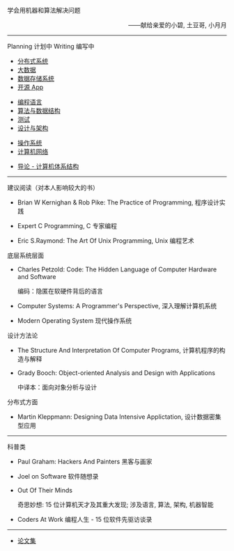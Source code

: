 <div class="alert alert-warn">
    <p>学会用机器和算法解决问题</p>
    <p align="right">——献给亲爱的小碧, 土豆哥, 小月月</p>
</div>

- - -

<span class="badge badge-default">Planning 计划中</span> <span class="badge badge-info">Writing 编写中</span> 

<div>
    <ul class="group">
        <li class="group-item"><a class="active" href="cs/distributed_system/intro.html">分布式系统</a></li>
        <li class="group-item"><a class="active" href="cs/big_data/intro.html">大数据</a></li>
        <li class="group-item"><a class="active" href="cs/data_store/intro.html">数据存储系统</a></li>
        <li class="group-item"><a class="active" href="cs/applications/intro.html">开源 App</a></li>
    </ul>
    <ul class="group">
        <li class="group-item"><a class="active" href="cs/language/intro.html">编程语言</a></li>
        <li class="group-item"><a href="cs/algorithm/intro.html">算法与数据结构</a></li>
        <li class="group-item"><a href="cs/testing/intro.html">测试</a></li>
        <li class="group-item"><a class="active" href="cs/design/intro.html">设计与架构</a></li>
    </ul>
    <ul class="group">
        <li class="group-item"><a href="cs/operating_system/intro.html">操作系统</a></li>
        <li class="group-item"><a href="cs/network/intro.html">计算机网络</a></li>
    </ul>
    <ul class="group">
        <li class="group-item">
            <a href="cs/introduction/intro.html">导论 - 计算机体系结构</a>
        </li>
    </ul>
</div>


- - -

建议阅读（对本人影响较大的书）

* Brian W Kernighan & Rob Pike: The Practice of Programming, 程序设计实践

* Expert C Programming, C 专家编程

* Eric S.Raymond: The Art Of Unix Programming, Unix 编程艺术

底层系统层面

* Charles Petzold: Code: The Hidden Language of Computer Hardware and Software 
    
    编码：隐匿在软硬件背后的语言

* Computer Systems: A Programmer's Perspective, 深入理解计算机系统

* Modern Operating System 现代操作系统

设计方法论

* The Structure And Interpretation Of Computer Programs, 计算机程序的构造与解释

* Grady Booch: Object-oriented Analysis and Design with Applications
    
    中译本：面向对象分析与设计

分布式方面

* Martin Kleppmann: Designing Data Intensive Applictation, 设计数据密集型应用

- - -

科普类

* Paul Graham: Hackers And Painters 黑客与画家

* Joel on Software 软件随想录

* Out Of Their Minds

    奇思妙想: 15 位计算机天才及其重大发现; 涉及语言, 算法, 架构, 机器智能

* Coders At Work 编程人生 - 15 位软件先驱访谈录

- - -

* [论文集](https://github.com/jackyfkc/jackyfkc.github.io/tree/master/material)
